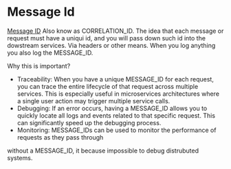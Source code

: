 # Message Id

[Message ID](https://en.wikipedia.org/wiki/Message-ID) Also know as CORRELATION_ID. The idea that each message or request must have a uniqui id, and you will pass down such id into the dowstream services. Via headers or other means. When you log anything you also log the MESSAGE_ID. 

Why this is important?

* Traceability: When you have a unique MESSAGE_ID for each request, you can trace the entire lifecycle of that request across multiple services. This is especially useful in microservices architectures where a single user action may trigger multiple service calls.
* Debugging: If an error occurs, having a MESSAGE_ID allows you to quickly locate all logs and events related to that specific request. This can significantly speed up the debugging process.
* Monitoring: MESSAGE_IDs can be used to monitor the performance of requests as they pass through

without a MESSAGE_ID, it because impossible to debug distrubuted systems.